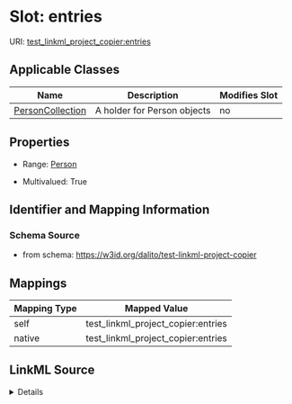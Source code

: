 

# Slot: entries



URI: [test_linkml_project_copier:entries](https://w3id.org/dalito/test-linkml-project-copier/entries)



<!-- no inheritance hierarchy -->





## Applicable Classes

| Name | Description | Modifies Slot |
| --- | --- | --- |
| [PersonCollection](PersonCollection.md) | A holder for Person objects |  no  |







## Properties

* Range: [Person](Person.md)

* Multivalued: True





## Identifier and Mapping Information







### Schema Source


* from schema: https://w3id.org/dalito/test-linkml-project-copier




## Mappings

| Mapping Type | Mapped Value |
| ---  | ---  |
| self | test_linkml_project_copier:entries |
| native | test_linkml_project_copier:entries |




## LinkML Source

<details>
```yaml
name: entries
from_schema: https://w3id.org/dalito/test-linkml-project-copier
rank: 1000
alias: entries
owner: PersonCollection
domain_of:
- PersonCollection
range: Person
multivalued: true
inlined: true

```
</details>